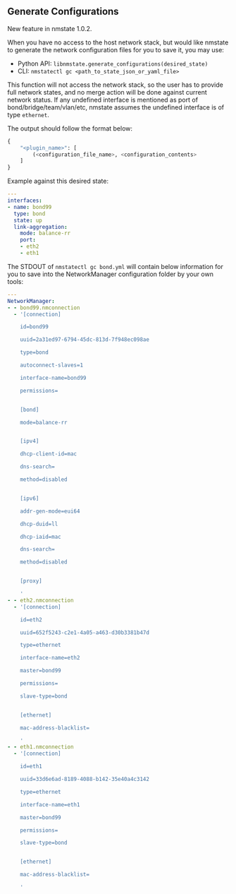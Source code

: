 ## Generate Configurations

New feature in nmstate 1.0.2.

When you have no access to the host network stack, but would like nmstate
to generate the network configuration files for you to save it, you may use:

* Python API: `libnmstate.generate_configurations(desired_state)`
* CLI: `nmstatectl gc <path_to_state_json_or_yaml_file>`

This function will not access the network stack, so the user has to provide
full network states, and no merge action will be done against current
network status. If any undefined interface is mentioned as port of
bond/bridge/team/vlan/etc, nmstate assumes the undefined interface is
of type `ethernet`.

The output should follow the format below:

```python
{
    "<plugin_name>": [
        (<configuration_file_name>, <configuration_contents>
    ]
}
```

Example against this desired state:

```yaml
---
interfaces:
- name: bond99
  type: bond
  state: up
  link-aggregation:
    mode: balance-rr
    port:
    - eth2
    - eth1
```

The STDOUT of `nmstatectl gc bond.yml` will contain below information
for you to save into the NetworkManager configuration folder by your own
tools:


```yaml
---
NetworkManager:
- - bond99.nmconnection
  - '[connection]

    id=bond99

    uuid=2a31ed97-6794-45dc-813d-7f948ec098ae

    type=bond

    autoconnect-slaves=1

    interface-name=bond99

    permissions=


    [bond]

    mode=balance-rr


    [ipv4]

    dhcp-client-id=mac

    dns-search=

    method=disabled


    [ipv6]

    addr-gen-mode=eui64

    dhcp-duid=ll

    dhcp-iaid=mac

    dns-search=

    method=disabled


    [proxy]

    '
- - eth2.nmconnection
  - '[connection]

    id=eth2

    uuid=652f5243-c2e1-4a05-a463-d30b3381b47d

    type=ethernet

    interface-name=eth2

    master=bond99

    permissions=

    slave-type=bond


    [ethernet]

    mac-address-blacklist=

    '
- - eth1.nmconnection
  - '[connection]

    id=eth1

    uuid=33d6e6ad-8189-4088-b142-35e40a4c3142

    type=ethernet

    interface-name=eth1

    master=bond99

    permissions=

    slave-type=bond


    [ethernet]

    mac-address-blacklist=

    '
```
